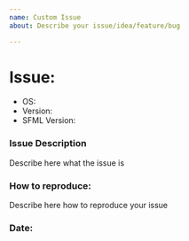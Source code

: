 ```yaml
---
name: Custom Issue
about: Describe your issue/idea/feature/bug

---
```


# Issue:
- OS:
- Version:
- SFML Version:

### Issue Description
Describe here what the issue is

### How to reproduce:
Describe here how to reproduce your issue

### Date:
